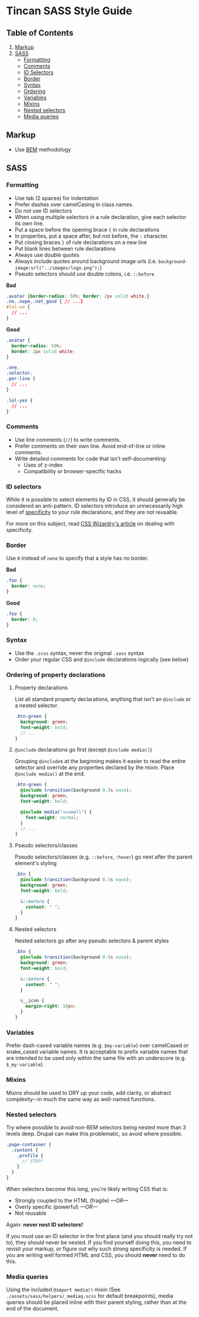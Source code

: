 # Tincan SASS Style Guide

## Table of Contents

1. [Markup](#markup)
1. [SASS](#sass)
   - [Formatting](#formatting)
   - [Comments](#comments)
   - [ID Selectors](#id-selectors)
   - [Border](#border)
   - [Syntax](#syntax)
   - [Ordering](#ordering-of-property-declarations)
   - [Variables](#variables)
   - [Mixins](#mixins)
   - [Nested selectors](#nested-selectors)
   - [Media queries](#media-queries)

## Markup

- Use [BEM](http://getbem.com) methodology

## SASS

### Formatting

- Use tab (2 spaces) for indentation
- Prefer dashes over camelCasing in class names.
- Do not use ID selectors
- When using multiple selectors in a rule declaration, give each selector its own line.
- Put a space before the opening brace `{` in rule declarations
- In properties, put a space after, but not before, the `:` character.
- Put closing braces `}` of rule declarations on a new line
- Put blank lines between rule declarations
- Always use double quotes
- Always include quotes around background image urls (i.e. `background-image:url("../images/logo.png");`)
- Pseudo selectors should use double colons, i.e. `::before`

**Bad**

```css
.avatar {border-radius: 50%; border: 2px solid white;}
.no,.nope,.not_good { // ...}
#lol-no {
  // ...
}
```

**Good**

```css
.avatar {
  border-radius: 50%;
  border: 2px solid white;
}

.one,
.selector,
.per-line {
  // ...
}

.lol-yes {
  // ...
}
```

### Comments

- Use line comments (`//`) to write comments.
- Prefer comments on their own line. Avoid end-of-line or inline comments.
- Write detailed comments for code that isn't self-documenting:
  - Uses of z-index
  - Compatibility or browser-specific hacks

### ID selectors

While it is possible to select elements by ID in CSS, it should generally be considered an anti-pattern. ID selectors introduce an unnecessarily high level of [specificity](https://developer.mozilla.org/en-US/docs/Web/CSS/Specificity) to your rule declarations, and they are not reusable.

For more on this subject, read [CSS Wizardry's article](http://csswizardry.com/2014/07/hacks-for-dealing-with-specificity/) on dealing with specificity.

### Border

Use `0` instead of `none` to specify that a style has no border.

**Bad**

```css
.foo {
  border: none;
}
```

**Good**

```css
.foo {
  border: 0;
}
```

### Syntax

- Use the `.scss` syntax, never the original `.sass` syntax
- Order your regular CSS and `@include` declarations logically (see below)

### Ordering of property declarations

1. Property declarations

   List all standard property declarations, anything that isn't an `@include` or a nested selector.

   ```scss
   .btn-green {
     background: green;
     font-weight: bold;
     // ...
   }
   ```

2. `@include` declarations go first (except `@include media()`)

   Grouping `@include`s at the beginning makes it easier to read the entire selector and override any properties declared by the mixin.
   Place `@include media()` at the end.

   ```scss
   .btn-green {
     @include transition(background 0.5s ease);
     background: green;
     font-weight: bold;

     @include media("<=small") {
       font-weight: normal;
     }
     // ...
   }
   ```

3. Pseudo selectors/classes

   Pseudo selectors/classes (e.g. `::before`, `:hover`) go next after the parent element's styling

   ```scss
   .btn {
     @include transition(background 0.5s ease);
     background: green;
     font-weight: bold;

     &::before {
       content: " ";
     }
   }
   ```

4. Nested selectors

   Nested selectors go after any pseudo selectors & parent styles

   ```scss
   .btn {
     @include transition(background 0.5s ease);
     background: green;
     font-weight: bold;

     &::before {
       content: " ";
     }

     &__icon {
       margin-right: 10px;
     }
   }
   ```

### Variables

Prefer dash-cased variable names (e.g. `$my-variable`) over camelCased or snake_cased variable names. It is acceptable to prefix variable names that are intended to be used only within the same file with an underscore (e.g. `$_my-variable`).

### Mixins

Mixins should be used to DRY up your code, add clarity, or abstract complexity--in much the same way as well-named functions.

### Nested selectors

Try where possible to avoid non-BEM selectors being nested more than 3 levels deep. Drupal can make this problematic, so avoid where possible.

```scss
.page-container {
  .content {
    .profile {
      // STOP!
    }
  }
}
```

When selectors become this long, you're likely writing CSS that is:

- Strongly coupled to the HTML (fragile) _—OR—_
- Overly specific (powerful) _—OR—_
- Not reusable

Again: **never nest ID selectors!**

If you must use an ID selector in the first place (and you should really try not to), they should never be nested. If you find yourself doing this, you need to revisit your markup, or figure out why such strong specificity is needed. If you are writing well formed HTML and CSS, you should **never** need to do this.

### Media queries

Using the included `@import media()` mixin (See `./assets/sass/helpers/_mediaq.scss` for default breakpoints), media queries should be placed inline with their parent styling, rather than at the end of the document.
